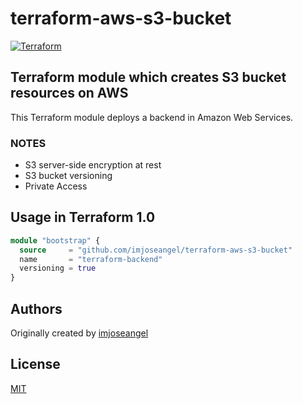 # terraform-aws-s3-bucket

[![Terraform](https://github.com/imjoseangel/terraform-aws-s3-bucket/actions/workflows/terraform.yml/badge.svg)](https://github.com/imjoseangel/terraform-aws-s3-bucket/actions/workflows/terraform.yml)

## Terraform module which creates S3 bucket resources on AWS

This Terraform module deploys a backend in Amazon Web Services.

### NOTES

* S3 server-side encryption at rest
* S3 bucket versioning
* Private Access

## Usage in Terraform 1.0

```terraform
module "bootstrap" {
  source     = "github.com/imjoseangel/terraform-aws-s3-bucket"
  name       = "terraform-backend"
  versioning = true
}
```

## Authors

Originally created by [imjoseangel](http://github.com/imjoseangel)

## License

[MIT](LICENSE)
